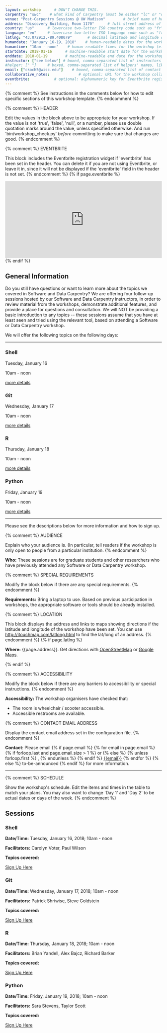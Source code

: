 ```yaml
---
layout: workshop      # DON'T CHANGE THIS.
carpentry: "swc"    # what kind of Carpentry (must be either "lc" or "dc" or "swc")
venue: "Post-Carpentry Sessions @ UW Madison"        # brief name of host site without address (e.g., "Euphoric State University")
address: "Discovery Building, Room 1170"      # full street address of workshop (e.g., "Room A, 123 Forth Street, Blimingen, Euphoria")
country: "us"      # lowercase two-letter ISO country code such as "fr" (see https://en.wikipedia.org/wiki/ISO_3166-1)
language: "en"     # lowercase two-letter ISO language code such as "fr" (see https://en.wikipedia.org/wiki/ISO_639-1)
latlng: "43.072912,-89.408079"       # decimal latitude and longitude of workshop venue (e.g., "41.7901128,-87.6007318" - use http://www.latlong.net/)
humandate: "January 16-19, 2018"    # human-readable dates for the workshop (e.g., "Feb 17-18, 2020")
humantime: "10am - noon"    # human-readable times for the workshop (e.g., "9:00 am - 4:30 pm")
startdate: 2018-01-16      # machine-readable start date for the workshop in YYYY-MM-DD format like 2015-01-01
enddate: 2018-01-19        # machine-readable end date for the workshop in YYYY-MM-DD format like 2015-01-02
instructor: ["see below"] # boxed, comma-separated list of instructors' names as strings, like ["Kay McNulty", "Betty Jennings", "Betty Snyder"]
#helper: [" "]     # boxed, comma-separated list of helpers' names, like ["Marlyn Wescoff", "Fran Bilas", "Ruth Lichterman"]
email: ["ckoch5@wisc.edu"]    # boxed, comma-separated list of contact email addresses for the host, lead instructor, or whoever else is handling questions, like ["marlyn.wescoff@example.org", "fran.bilas@example.org", "ruth.lichterman@example.org"]
collaborative_notes:             # optional: URL for the workshop collaborative notes, e.g. an Etherpad or Google Docs document
eventbrite:           # optional: alphanumeric key for Eventbrite registration, e.g., "1234567890AB" (if Eventbrite is being used)
---
```


{% comment %} See instructions in the comments below for 
how to edit specific sections of this workshop template. {% endcomment %}

{% comment %}
  HEADER

  Edit the values in the block above to be appropriate for your workshop.
  If the value is not 'true', 'false', 'null', or a number, please use
  double quotation marks around the value, unless specified otherwise.
  And run 'bin/workshop_check.py' *before* committing to make sure that changes are good.
{% endcomment %}

{% comment %}
  EVENTBRITE

  This block includes the Eventbrite registration widget if
  'eventbrite' has been set in the header.  You can delete it if you
  are not using Eventbrite, or leave it in, since it will not be
  displayed if the 'eventbrite' field in the header is not set.
{% endcomment %}
{% if page.eventbrite %}
<iframe
  src="https://www.eventbrite.com/tickets-external?eid={{page.eventbrite}}&ref=etckt"
  frameborder="0"
  width="100%"
  height="248px"
  scrolling="auto">
</iframe>
{% endif %}

<h2 id="general">General Information</h2>

<p>Do you still have questions or want to learn more about the topics we 
covered in Software and Data Carpentry?  We are offering four follow-up sessions 
hosted by our Software and Data Carpentry instructors, in order to review material 
from the workshops, demonstrate additional features, and provide a place for 
questions and consultation.  We will NOT be providing a basic introduction to 
any topics -- these sessions assume that you have at least seen and tried using 
the relevant tool, based on attending a Software or Data Carpentry workshop.  </p>

<p>We will offer the following topics on the following days:</p>

<hr>

 <div class="row">
    <div class="col-md-3">
    <h3>Shell</h3>
    <p>Tuesday, January 16</p>
    <p>10am - noon</p>
    <p><a href="#shell">more details</a></p>
    </div>
    <div class="col-md-3">
    <h3>Git</h3>
    <p>Wednesday, January 17</p>
    <p>10am - noon</p>
    <p><a href="#git">more details</a></p>
    </div>
    <div class="col-md-3">
    <h3>R</h3>
    <p>Thursday, January 18</p>
    <p>10am - noon</p>
    <p><a href="#r">more details</a></p>
    </div>
    <div class="col-md-3">
    <h3>Python</h3>
    <p>Friday, January 19</p>    
    <p>10am - noon</p>
    <p><a href="#python">more details</a></p>
    </div>
 </div>
 
<hr>

<p>Please see the descriptions below for more information and how to sign up. </p>
 
{% comment %}
  AUDIENCE

  Explain who your audience is.  (In particular, tell readers if the
  workshop is only open to people from a particular institution.
{% endcomment %}

<p id="who">
  <strong>Who:</strong>
  These sessions are for graduate students and other researchers who have 
  previously attended any Software or Data Carpentry workshop.
</p>

{% comment %}
  SPECIAL REQUIREMENTS

  Modify the block below if there are any special requirements.
{% endcomment %}
<p id="requirements">
  <strong>Requirements:</strong> Bring a laptop to use.  Based on previous 
  participation in workshops, the appropriate software or tools should be 
  already installed.  
</p>

{% comment %}
  LOCATION

  This block displays the address and links to maps showing directions
  if the latitude and longitude of the workshop have been set.  You
  can use http://itouchmap.com/latlong.html to find the lat/long of an
  address.
{% endcomment %}
{% if page.latlng %}
<p id="where">
  <strong>Where:</strong>
  {{page.address}}.
  Get directions with
  <a href="//www.openstreetmap.org/?mlat={{page.latlng | replace:',','&mlon='}}&zoom=16">OpenStreetMap</a>
  or
  <a href="//maps.google.com/maps?q={{page.latlng}}">Google Maps</a>.
</p>
{% endif %}

{% comment %}
  ACCESSIBILITY

  Modify the block below if there are any barriers to accessibility or
  special instructions.
{% endcomment %}
<p id="accessibility">
  <strong>Accessibility:</strong> The workshop organisers have checked that:
</p>
<ul>
  <li>The room is wheelchair / scooter accessible.</li>
  <li>Accessible restrooms are available.</li>
</ul>

{% comment %}
  CONTACT EMAIL ADDRESS

  Display the contact email address set in the configuration file.
{% endcomment %}
<p id="contact">
  <strong>Contact</strong>:
  Please email
  {% if page.email %}
    {% for email in page.email %}
      {% if forloop.last and page.email.size > 1 %}
        or
      {% else %}
        {% unless forloop.first %}
        ,
        {% endunless %}
      {% endif %}
      <a href='mailto:{{email}}'>{{email}}</a>
    {% endfor %}
  {% else %}
    to-be-announced
  {% endif %}
  for more information.
</p>

<hr/>

{% comment %}
  SCHEDULE

  Show the workshop's schedule.  Edit the items and times in the table
  to match your plans.  You may also want to change 'Day 1' and 'Day
  2' to be actual dates or days of the week.
{% endcomment %}
<h2 id="schedule">Sessions</h2>

<a name="shell"></a>
<div class="jumbotron">
<h3>Shell</h3>
<p><strong>Date/Time:</strong> Tuesday, January 16, 2018; 10am - noon</p>
<p><strong>Facilitators:</strong> Carolyn Voter, Paul Wilson</p>
<p><strong>Topics covered:</strong> </p>
<p><a href="https://www.eventbrite.com/e/workshop-follow-up-shell-tickets-41794385131">Sign Up Here</a></p>
</div>

<a name="git"></a>
<div class="jumbotron">
<h3>Git</h3>
<p><strong>Date/Time:</strong> Wednesday, January 17, 2018; 10am - noon</p>
<p><strong>Facilitators:</strong> Patrick Shriwise, Steve Goldstein</p>
<p><strong>Topics covered:</strong> </p>
<p><a href=" ">Sign Up Here</a></p>
</div>

<a name="r"></a>
<div class="jumbotron">
<h3>R</h3>
<p><strong>Date/Time:</strong> Thursday, January 18, 2018; 10am - noon</p>
<p><strong>Facilitators:</strong> Brian Yandell, Alex Bajcz, Richard Barker</p>
<p><strong>Topics covered:</strong> </p>
<p><a href=" ">Sign Up Here</a></p>
</div>

<a name="python"></a>
<div class="jumbotron">
<h3>Python</h3>
<p><strong>Date/Time:</strong> Friday, January 19, 2018; 10am - noon</p>
<p><strong>Facilitators:</strong> Sara Stevens, Taylor Scott</p>
<p><strong>Topics covered:</strong> </p>
<p><a href=" ">Sign Up Here</a></p>
</div>